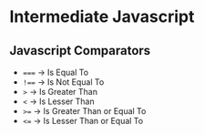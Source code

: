 # Intermediate Javascript

## Javascript Comparators
* ```===```  -> Is Equal To
* ```!==```  -> Is Not Equal To
* ```>```    -> Is Greater Than
* ```<```    -> Is Lesser Than
* ```>=```   -> Is Greater Than or Equal To
* ```<=```   -> Is Lesser Than or Equal To
